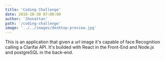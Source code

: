 ```yaml
---
title: 'Coding Challenge'
date: 2018-10-30 07:00:00
author: 'Jhonattan'
path: '/coding-challenge'
image: '../../images/desktop-preview.jpg'
---
```


This is an application that given a url image it's capable of face Recognition calling a Clarifai API. It's builded with React in the Front-End and Node.js and postgreSQL in the back-end.